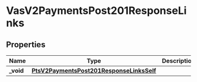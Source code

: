 
# VasV2PaymentsPost201ResponseLinks

## Properties
Name | Type | Description | Notes
------------ | ------------- | ------------- | -------------
**_void** | [**PtsV2PaymentsPost201ResponseLinksSelf**](PtsV2PaymentsPost201ResponseLinksSelf.md) |  |  [optional]



